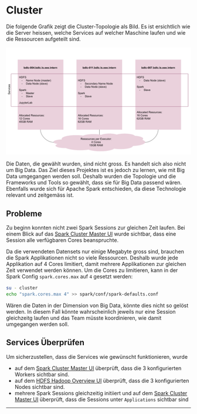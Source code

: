 # Cluster

Die folgende Grafik zeigt die Cluster-Topologie als Bild. Es ist ersichtlich wie die Server heissen, welche Services auf welcher Maschine laufen und wie die Ressourcen aufgeteilt sind.

![Ressourcen Autfeilung](./assets/aufteilung-ressourcen.png)

Die Daten, die gewählt wurden, sind nicht gross. Es handelt sich also nicht um Big Data.
Das Ziel dieses Projektes ist es jedoch zu lernen, wie mit Big Data umgegangen werden soll. Deshalb wurden die Topologie und die Frameworks und Tools so gewählt, dass sie für Big Data passend wären. Ebenfalls wurde sich für Apache Spark entschieden, da diese Technologie relevant und zeitgemäss ist.


## Probleme

Zu beginn konnten nicht zwei Spark Sessions zur gleichen Zeit laufen. Bei einem Blick auf das [Spark Cluster Master UI](http://bdlc-004.bdlc.ls.eee.intern:8080/) wurde sichtbar, dass eine Session alle verfügbaren Cores beanspruchte.

Da die verwendeten Datensets nur einige Megabyte gross sind, brauchen die Spark Applikationen
nicht so viele Ressourcen. Deshalb wurde jede Applikation auf 4 Cores limitiert, damit mehrere Applikationen zur gleichen Zeit verwendet werden können. Um die Cores zu limitieren, kann in der Spark Config `spark.cores.max` auf `4` gesetzt werden: 

```bash
su - cluster
echo "spark.cores.max 4" >> spark/conf/spark-defaults.conf
```

Wären die Daten in der Dimension von Big Data, könnte dies nicht so gelöst werden. In diesem Fall könnte wahrscheinlich jeweils nur eine Session gleichzeitg laufen und das Team müsste koordinieren, wie damit umgegangen werden soll.

## Services Überprüfen

Um sicherzustellen, dass die Services wie gewünscht funktionieren, wurde
- auf dem [Spark Cluster Master UI](http://bdlc-004.bdlc.ls.eee.intern:8080/) überprüft, dass die 3 konfigurierten Workers sichtbar sind.
- auf dem [HDFS Hadoop Overview UI](http://bdlc-004.bdlc.ls.eee.intern:9870/dfshealth.html#tab-datanode) überprüft, dass die 3 konfigurierten Nodes sichtbar sind.
- mehrere Spark Sessions gleichzeitig initiiert und auf dem [Spark Cluster Master UI](http://bdlc-004.bdlc.ls.eee.intern:8080/) überprüft, dass die Sessions unter `Applications` sichtbar sind

---
